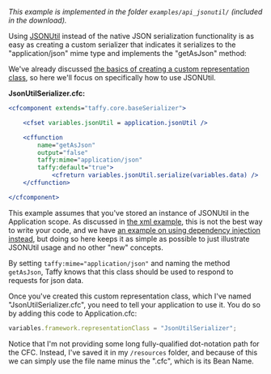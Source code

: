 _This example is implemented in the folder `examples/api_jsonutil/` (included in the download)._

Using [JSONUtil](http://jsonutil.riaforge.org) instead of the native JSON serialization functionality is as easy as creating a custom serializer that indicates it serializes to the "application/json" mime type and implements the "getAsJson" method:

We've already discussed [the basics of creating a custom representation class](https://github.com/atuttle/Taffy/wiki/So-you-want-to:-Serialize-data-to-a-different-data-type), so here we'll focus on specifically how to use JSONUtil.

**JsonUtilSerializer.cfc:**

```cfm
<cfcomponent extends="taffy.core.baseSerializer">

	<cfset variables.jsonUtil = application.jsonUtil />

	<cffunction
		name="getAsJson"
		output="false"
		taffy:mime="application/json"
		taffy:default="true">
			<cfreturn variables.jsonUtil.serialize(variables.data) />
	</cffunction>

</cfcomponent>
```

This example assumes that you've stored an instance of JSONUtil in the Application scope. As discussed in [the xml example](https://github.com/atuttle/Taffy/wiki/So-you-want-to:-Serialize-data-to-a-different-data-type), this is not the best way to write your code, and we have [an example on using dependency injection instead](https://github.com/atuttle/Taffy/wiki/So-you-want-to:-Use-Taffy's-built-in-Dependency-Injection-to-resolve-dependencies-of-your-resources), but doing so here keeps it as simple as possible to just illustrate JSONUtil usage and no other "new" concepts.

By setting `taffy:mime="application/json"` and naming the method `getAsJson`, Taffy knows that this class should be used to respond to requests for json data.

Once you've created this custom representation class, which I've named "JsonUtilSerializer.cfc", you need to tell your application to use it. You do so by adding this code to Application.cfc:

```javascript
variables.framework.representationClass = "JsonUtilSerializer";
```

Notice that I'm not providing some long fully-qualified dot-notation path for the CFC. Instead, I've saved it in my `/resources` folder, and because of this we can simply use the file name minus the ".cfc", which is its Bean Name.